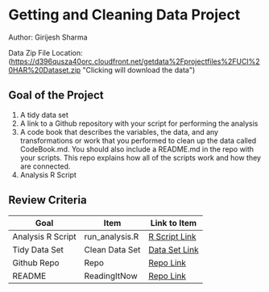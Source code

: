 # Getting and Cleaning Data Project
Author: Girijesh Sharma <br />

Data Zip File Location: (https://d396qusza40orc.cloudfront.net/getdata%2Fprojectfiles%2FUCI%20HAR%20Dataset.zip "Clicking will download the data")

## Goal of the Project
1. A tidy data set 
2. A link to a Github repository with your script for performing the analysis 
3. A code book that describes the variables, the data, and any transformations or work that you performed to clean up the data called CodeBook.md. You should also include a README.md in the repo with your scripts. This repo explains how all of the scripts work and how they are connected.
4. Analysis R Script

## Review Criteria

Goal | Item | Link to Item
--- | --- | ---
Analysis R Script |  run_analysis.R |  [R Script Link](https://github.com/iGirijesh/datasciencecoursera/blob/master/Getting_and_Cleaning_Data/run_analysis.R "run_analysis.R")
Tidy Data Set |  Clean Data Set |  [Data Set Link](https://github.com/iGirijesh/datasciencecoursera/blob/master/Getting_and_Cleaning_Data/FinalData.txt "tidyData.txt")
Github Repo | Repo |  [Repo Link](https://github.com/iGirijesh/datasciencecoursera/tree/master/Getting_and_Cleaning_Data "Click to go to Repo")
README | ReadingItNow |  [Repo Link](https://github.com/iGirijesh/datasciencecoursera/blob/master/Getting_and_Cleaning_Data/README.md "README.md")

